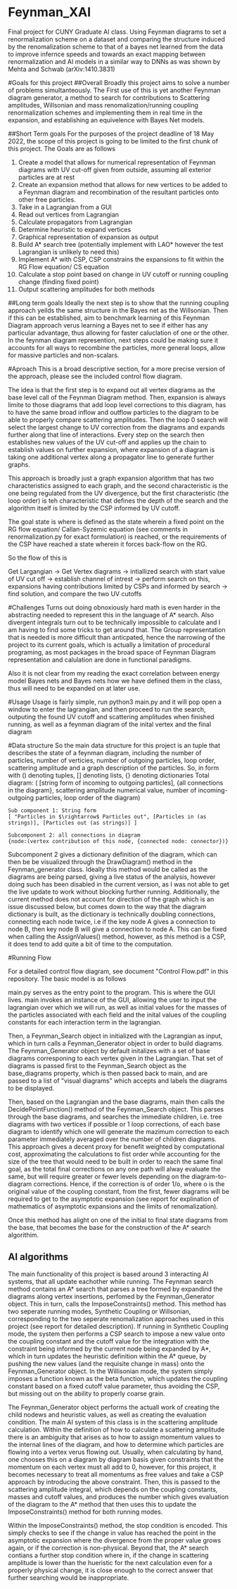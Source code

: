 # Feynman_XAI
Final project for CUNY Graduate AI class. 
Using Feynman diagrams to set a renormalization scheme on a dataset and comparing the structure induced by the renomalization scheme to that of a bayes net learned from the data to improve infernce speeds and towards an exact mapping between renormalization and AI models in a similar way to DNNs as was shown by Mehta and Schwab (arXiv:1410.3831)

#Goals for this project 
##Overall
Broadly this project aims to solve a number of problems simultanteously. The First use of this is yet another Feynman diagram generator, a method to search for contributions to Scattering amplitudes, Willsonian and mass renomalization/running coupling renormalization schemes and implementing them in real time in the expansion, and establishing an equivelence with Bayes Net models.

##Short Term goals
For the purposes of the project deadline of 18 May 2022, the scope of this project is going to be limited to the first chunk of this project. 
The Goals are as follows 
1. Create a model that allows for numerical representation of Feynman diagrams with UV cut-off given from outside, assuming all exterior particles are at rest
2. Create an expansion method that allows for new vertices to be added to a Feynman diagram and recombination of the resultant particles onto other free particles.
3. Take in a Lagrangian from a GUI 
4. Read out vertices from Lagrangian
5. Calculate propagators from Lagrangian
6. Determine heuristic to expand vertices
7. Graphical representation of expansion as output
8. Build A\* search tree (potentially implement with LAO\* however the test Lagrangian is unlikely to need this)
9. Implement A\* with CSP, CSP constrains the expansions to fit within the RG Flow equation/ CS equation 
11. Calculate a stop point based on change in UV cutoff or running coupling change (finding fixed point)
12. Output scattering amplitudes for both methods

##Long term goals
Ideally the next step is to show that the running coupling approach yeilds the same structure in the Bayes net as the Willsonian.
Then if this can be established, aim to benchmark learning of this Feynman Diagram approach verus learning a Bayes net to see if either has any particular advantage, thus allowing for faster caluclation of one or the other.
In the feynman diagram represention, next steps could be making sure it accounts for all ways to recombine the particles, more general loops, allow for massive particles and non-scalars. 

#Aproach
This is a broad descriptive section, for a more precise version of the approach, please see the included control flow diagram.

The idea is that the first step is to expand out all vertex diagrams as the base level call of the Feynman Diagram method. Then, expansion is always limite to those diagrams that add loop level corrections to this diagram, has to have the same broad inflow and outflow particles to the diagram to be able to properly compare scattering amplitudes. 
Then the loop 0 search will select the largest change to UV correction from the diagrams and expands further along that line of interactions. Every step on the search then establishes new values of the UV cut-off and applies up the chain to establish values on further expansion, where expansion of a diagram is taking one additional vertex along a propagator line to generate further graphs. 

This approach is broadly just a graph expansion algorithm that has two characteristics assigned to each graph, and the second characteristic is the one being regulated from the UV divergence, but the first characteristic (the loop order) is teh characteristic that defines the depth of the search and the algorithm itself is limited by the CSP informed by UV cutoff. 

The goal state is where is defined as the state wherein a fixed point on the RG flow equation/ Callan-Syzemic equation (see comments in renormalization.py for exact formulation) is reached, or the requirements of the CSP have reached a state wherein it forces back-flow on the RG. 

So the flow of this is 

Get Largangian $\rightarrow$ Get Vertex diagrams $\rightarrow$ intiallized search with start value of UV cut off $\rightarrow$ establish channel of intrest $\rightarrow$ perform search on this, expansions having contributions limited by CSPs and informed by search $\rightarrow$ find solution, and compare the two UV cutoffs

#Challenges
Turns out doing obnoxiously hard math is even harder in the abstracting needed to represent this in the language of A\* search. Also divergent integrals turn out to be technically impossible to calculate and I am having to find some tricks to get around that. 
The Group representation that is needed is more difficult than anticpated, hence the narrowing of the project to its current goals, which is actually a limitation of procedural programing, as most packages in the broad space of Feynman Diagram representation and calulation are done in functional paradigms.

Also it is not clear from my reading the exact correlation between energy model Bayes nets and Bayes nets how we have defined them in the class, thus will need to be expanded on at later use.

#Usage
Usage is fairly simple, run python3 main.py and it will pop open a window to enter the lagrangian, and then proceed to run the search, outputing the found UV cutoff and scattering amplitudes when finished running, as well as a feynman diagram of the inital vertex and the final diagram  

#Data structure
So the main data structure for this project is an tuple that describes the state of a feynman diagram, including the number of particles, number of verticies, number of outgoing particles, loop order, scattering amplitude and a graph description of the particles. 
So, in form with () denoting tuples, [] denoting lists, {} denoting dictionaries
 	Total diagram:
	( [string form of incoming to outgoing particles], {all connections in the diagram}, scattering amplitude numerical value, number of incoming-outgoing particles, loop order of the diagram)

	Sub component 1: String form
	[ "Particles in $\rightarrow$ Particles out", [Particles in (as strings)], [Particles out (as strings)] ]

	Subcomponent 2: all connections in diagram 
	{node:(vertex contribution of this node, {connected node: connector})}

Subcomponent 2 gives a dictionary definition of the diagram, which can then be be visualized through the DrawDiagram() method in the Feynman_generator class. Ideally this method would be called as the diagrams are being parsed, giving a live status of the analysis, however doing such has been disabled in the current version, as I was not able to get the live update to work without blocking further running. Additionally, the current method does not account for direction of the graph which is an issue discussed below, but comes down to the way that the diagram dictionary is built, as the dictionary is technically doubling connections, connecting each node twice, i.e if the key node A gives a connection to node B, then key node B will give a connection to node A. This can be fixed when calling the AssignValues() method, however, as this method is a CSP, it does tend to add quite a bit of time to the computation. 

#Running Flow

For a detailed control flow diagram, see document "Control Flow.pdf" in this repository. The basic model is as follows 

main.py serves as the entry point to the program. This is where the GUI lives. main invokes an instance of the GUI, allowing the user to input the lagrangian over which we will run, as well as initial values for the masses of the particles associated with each field and the inital values of the coupling constants for each interaction term in the lagrangian. 

Then, a Feynman\_Search object in initialized with the Lagrangian as input, which in turn calls a Feynman\_Generator object in order to build diagrams. The Feynman\_Generator object by default initalizes with a set of base diagrams corresponing to each vertex given in the Lagrangian. That set of diagrams is passed first to the Feynman\_Search object as the base\_diagrams property, which is then passed back to main, and are passed to a list of "visual diagrams" which accepts and labels the diagrams to be displayed. 

Then, based on the Lagrangian and the base diagrams, main then calls the DecidePointFunction() method of the Feynman_Search object. This parses through the base diagrams, and searches the immediate children, i.e. tree diagrams with two vertices if possible or 1 loop corrections, of each base diagram to identify which one will generate the mazimum correction to each parameter immediately averaged over the number of children diagrams. This approach gives a decent proxy for benefit weighted by computational cost, approximating the calculations to fist order while accounting for the size of the tree that would need to be built in order to reach the same final goal, as the total final corrections on any one path will alway evaluate the same, but will require greater or fewer levels depending on the diagram-to-diagram corrections. Hence, if the correction is of order 1/o, where o is the original value of the coupling constant, from the first, fewer diagrams will be required to get to the asymptotic expansion (see report for explination of mathematics of asymptotic expansions and the limits of renomalization). 

Once this method has alight on one of the initial to final state diagrams from the base, that becomes the base for the construction of the A\* search algorithim. 
## AI algorithms

The main functionality of this project is based around 3 interacting AI systems, that all update eachother while running. The Feynman search method contains an A\* search that parses a tree formed by expandind the diagrams along vertex insertions, perfomed by the Feynman\_Generator object. This in turn, calls the ImposeConstraints() method. This method has two seperate running modes, Synthetic Coupling or Willsonian, corresponding to the two seperate renomalization approaches used in this project (see report for detailed description). If running in Synthetic Coupling mode, the system then performs a CSP search to impose a new value onto the coupling constant and the cutoff value for the integration with the constraint being informed by the current node being expanded by A\*, which in turn updates the heuristic definition within the A\* queue, by pushing the new values (and the requisite change in mass) onto the Feynman\_Generator object. In the Willisonian mode, the system simply imposes a function known as the beta function, which updates the coupling constant based on a fixed cutoff value parameter, thus avoiding the CSP, but missing out on the ability to properly coarse grain. 

The Feynman\_Generator object performs the actuall work of creating the child nodews and heuristic values, as well as creating the evaluation condition. The main AI system of this class is in the scattering amplitude calculation. Within the definition of how to calculate a scattering amplitude there is an ambiguity that arises as to how to assign momentum values to the internal lines of the diagram, and how to determine which particles are flowing into a vertex verus flowing out. Usually, when calculating by hand, one chooses this on a diagram by diagram basis given constraints that the momentum on each vertex must all add to 0, however, for this project, it becomes necessary to treat all momentums as free values and take a CSP approach by introducing the above constraint. Then, this is passed to the scattering amplitude integral, which depends on the coupling constants, masses and cutoff values, and produces the number which gives evaluation of the diagram to the A\* method that then uses this to update the ImposeConstraints() method for both running modes. 

Within the ImposeConstraints() method, the stop condition is encoded. This simply checks to see if the change in value has reached the point in the asymptotic expansion where the divergence from the proper value grows again, or if the correction is non-physical. Beyond that, the A\* search contians a further stop condition where in, if the change in scattering amplitude is lower than the hueristic for the next calculation even for a properly physical change, it is close enough to the correct answer that further searching would be inappropriate. 


